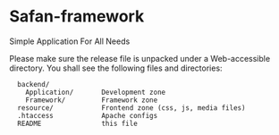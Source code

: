 Safan-framework
===============

Simple Application For All Needs

Please make sure the release file is unpacked under a Web-accessible
directory. You shall see the following files and directories:

      backend/             
        Application/       Development zone
        Framework/         Framework zone
      resource/            Frontend zone (css, js, media files)
      .htaccess            Apache configs
      README               this file
